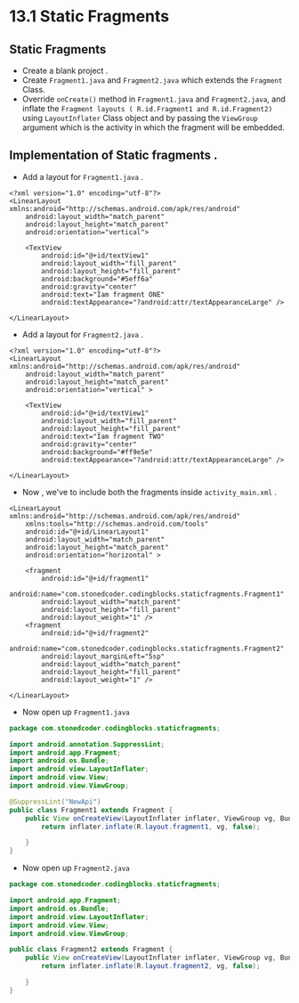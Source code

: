 # 13.1 Static Fragments

## Static Fragments

* Create a blank project .
* Create `Fragment1.java` and `Fragment2.java` which extends the `Fragment` Class.
* Override `onCreate()` method in `Fragment1.java` and `Fragment2.java`, and inflate the `Fragment layouts ( R.id.Fragment1 and R.id.Fragment2)` using `LayoutInflater` Class object and by passing the `ViewGroup` argument which is the activity in which the fragment will be embedded.

## Implementation of Static fragments .

* Add a layout for `Fragment1.java` .

```markup
<?xml version="1.0" encoding="utf-8"?>
<LinearLayout xmlns:android="http://schemas.android.com/apk/res/android"
    android:layout_width="match_parent"
    android:layout_height="match_parent"
    android:orientation="vertical">

    <TextView
        android:id="@+id/textView1"
        android:layout_width="fill_parent"
        android:layout_height="fill_parent"
        android:background="#5eff6a"
        android:gravity="center"
        android:text="Iam fragment ONE"
        android:textAppearance="?android:attr/textAppearanceLarge" />

</LinearLayout>
```

* Add a layout for `Fragment2.java` .

```markup
<?xml version="1.0" encoding="utf-8"?>
<LinearLayout xmlns:android="http://schemas.android.com/apk/res/android"
    android:layout_width="match_parent"
    android:layout_height="match_parent"
    android:orientation="vertical" >

    <TextView
        android:id="@+id/textView1"
        android:layout_width="fill_parent"
        android:layout_height="fill_parent"
        android:text="Iam fragment TWO"
        android:gravity="center"
        android:background="#ff9e5e"
        android:textAppearance="?android:attr/textAppearanceLarge" />

</LinearLayout>
```

* Now , we've to include both the fragments inside `activity_main.xml` .

```markup
<LinearLayout xmlns:android="http://schemas.android.com/apk/res/android"
    xmlns:tools="http://schemas.android.com/tools"
    android:id="@+id/LinearLayout1"
    android:layout_width="match_parent"
    android:layout_height="match_parent"
    android:orientation="horizontal" >

    <fragment
        android:id="@+id/fragment1"
        android:name="com.stonedcoder.codingblocks.staticfragments.Fragment1"
        android:layout_width="match_parent"
        android:layout_height="fill_parent"
        android:layout_weight="1" />
    <fragment
        android:id="@+id/fragment2"
        android:name="com.stonedcoder.codingblocks.staticfragments.Fragment2"
        android:layout_marginLeft="5sp"
        android:layout_width="match_parent"
        android:layout_height="fill_parent"
        android:layout_weight="1" />

</LinearLayout>
```

* Now open up `Fragment1.java`

```java
package com.stonedcoder.codingblocks.staticfragments;

import android.annotation.SuppressLint;
import android.app.Fragment;
import android.os.Bundle;
import android.view.LayoutInflater;
import android.view.View;
import android.view.ViewGroup;

@SuppressLint("NewApi")
public class Fragment1 extends Fragment {
    public View onCreateView(LayoutInflater inflater, ViewGroup vg, Bundle savedInstanceState) {
        return inflater.inflate(R.layout.fragment1, vg, false);

    }
}
```

* Now open up `Fragment2.java`

```java
package com.stonedcoder.codingblocks.staticfragments;

import android.app.Fragment;
import android.os.Bundle;
import android.view.LayoutInflater;
import android.view.View;
import android.view.ViewGroup;

public class Fragment2 extends Fragment {
    public View onCreateView(LayoutInflater inflater, ViewGroup vg, Bundle savedInstanceState) {
        return inflater.inflate(R.layout.fragment2, vg, false);

    }
}
```

